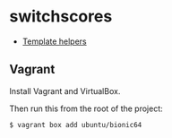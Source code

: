 # switchscores

* [Template helpers](https://github.com/benbarden/switchscores/wiki/Template-helpers)

## Vagrant

Install Vagrant and VirtualBox.

Then run this from the root of the project:

    $ vagrant box add ubuntu/bionic64
